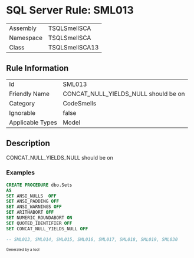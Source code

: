 ﻿# SQL Server Rule: SML013
  
|    |    |
|----|----|
| Assembly | TSQLSmellSCA |
| Namespace | TSQLSmellSCA |
| Class | TSQLSmellSCA13 |
  
## Rule Information
  
|    |    |
|----|----|
| Id | SML013 |
| Friendly Name | CONCAT_NULL_YIELDS_NULL should be on |
| Category | CodeSmells |
| Ignorable | false |
| Applicable Types | Model  |
  
## Description
  
CONCAT_NULL_YIELDS_NULL should be on
  
### Examples
  
```sql
CREATE PROCEDURE dbo.Sets
AS
SET ANSI_NULLS  OFF
SET ANSI_PADDING OFF
SET ANSI_WARNINGS OFF
SET ARITHABORT OFF
SET NUMERIC_ROUNDABORT ON
SET QUOTED_IDENTIFIER OFF
SET CONCAT_NULL_YIELDS_NULL OFF

-- SML013, SML014, SML015, SML016, SML017, SML018, SML019, SML030 
```
  
<sub><sup>Generated by a tool</sup></sub>
